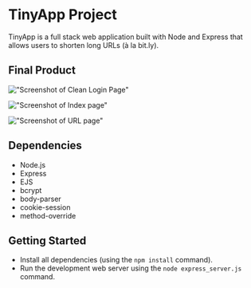 # TinyApp Project

TinyApp is a full stack web application built with Node and Express that allows users to shorten long URLs (à la bit.ly).

## Final Product

!["Screenshot of Clean Login Page"](https://github.com/wootang9/tinyapp/blob/master/docs/tinyapp-login-page.png?raw=true)

!["Screenshot of Index page"](https://github.com/wootang9/tinyapp/blob/master/docs/tinyapp-url-index.png?raw=true)

!["Screenshot of URL page"](https://github.com/wootang9/tinyapp/blob/master/docs/tinyapp-url-page.png?raw=true)

## Dependencies

- Node.js
- Express
- EJS
- bcrypt
- body-parser
- cookie-session
- method-override

## Getting Started

- Install all dependencies (using the `npm install` command).
- Run the development web server using the `node express_server.js` command.
